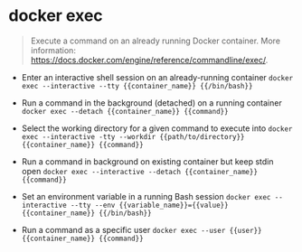 # docker exec
> Execute a command on an already running Docker container.
> More information: <https://docs.docker.com/engine/reference/commandline/exec/>.

- Enter an interactive shell session on an already-running container
`docker exec --interactive --tty {{container_name}} {{/bin/bash}}`

- Run a command in the background (detached) on a running container
`docker exec --detach {{container_name}} {{command}}`

- Select the working directory for a given command to execute into
`docker exec --interactive -tty --workdir {{path/to/directory}} {{container_name}} {{command}}`

- Run a command in background on existing container but keep stdin open
`docker exec --interactive --detach {{container_name}} {{command}}`

- Set an environment variable in a running Bash session
`docker exec --interactive --tty --env {{variable_name}}={{value}} {{container_name}} {{/bin/bash}}`

- Run a command as a specific user
`docker exec --user {{user}} {{container_name}} {{command}}`
